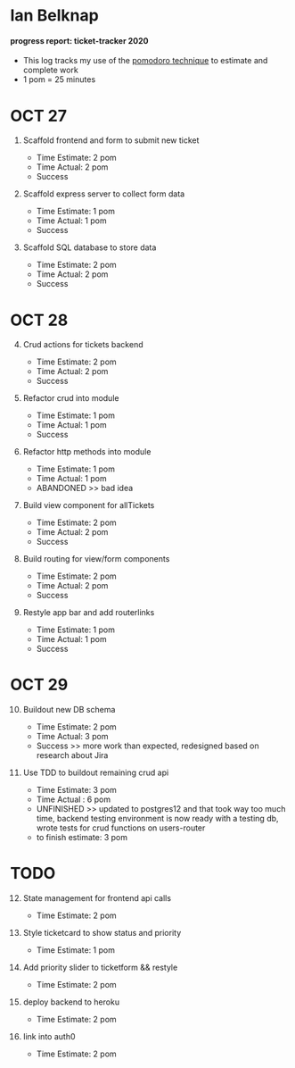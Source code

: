 # Ian Belknap
#### progress report: ticket-tracker 2020
* This log tracks my use of the [pomodoro technique](https://francescocirillo.com/pages/pomodoro-technique) to estimate and complete work
* 1 pom = 25 minutes

# OCT 27
1. Scaffold frontend and form to submit new ticket
	* Time Estimate: 2 pom
	* Time Actual: 2 pom
	* Success

2. Scaffold express server to collect form data
	* Time Estimate: 1 pom
	* Time Actual: 1 pom
	* Success

3. Scaffold SQL database to store data
	* Time Estimate: 2 pom
	* Time Actual: 2 pom
	* Success

# OCT 28
4. Crud actions for tickets backend
	* Time Estimate: 2 pom
	* Time Actual: 2 pom
	* Success

5. Refactor crud into module
	* Time Estimate: 1 pom
	* Time Actual: 1 pom
	* Success

6. Refactor http methods into module
	* Time Estimate: 1 pom
	* Time Actual: 1 pom
	* ABANDONED >> bad idea

7. Build view component for allTickets
	* Time Estimate: 2 pom
	* Time Actual: 2 pom
	* Success

8. Build routing for view/form components
	* Time Estimate: 2 pom
	* Time Actual: 2 pom
	* Success

9. Restyle app bar and add routerlinks
	* Time Estimate: 1 pom
	* Time Actual: 1 pom
	* Success

# OCT 29
10. Buildout new DB schema
	* Time Estimate: 2 pom
	* Time Actual: 3 pom
	* Success >> more work than expected, redesigned based on research about Jira

11. Use TDD to buildout remaining crud api
	* Time Estimate: 3 pom
	* Time Actual : 6 pom
	* UNFINISHED >> updated to postgres12 and that took way too much time, backend testing environment is now ready with a testing db, wrote tests for crud functions on users-router
	* to finish estimate: 3 pom

# TODO
12. State management for frontend api calls
	* Time Estimate: 2 pom
	
13. Style ticketcard to show status and priority
	* Time Estimate: 1 pom

14. Add priority slider to ticketform && restyle
	* Time Estimate: 2 pom

15. deploy backend to heroku
	* Time Estimate: 2 pom

16. link into auth0
	* Time Estimate: 2 pom